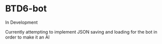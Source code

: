 # BTD6-bot
In Development

Currently attempting to implement JSON saving and loading for the bot in order to make it an AI
